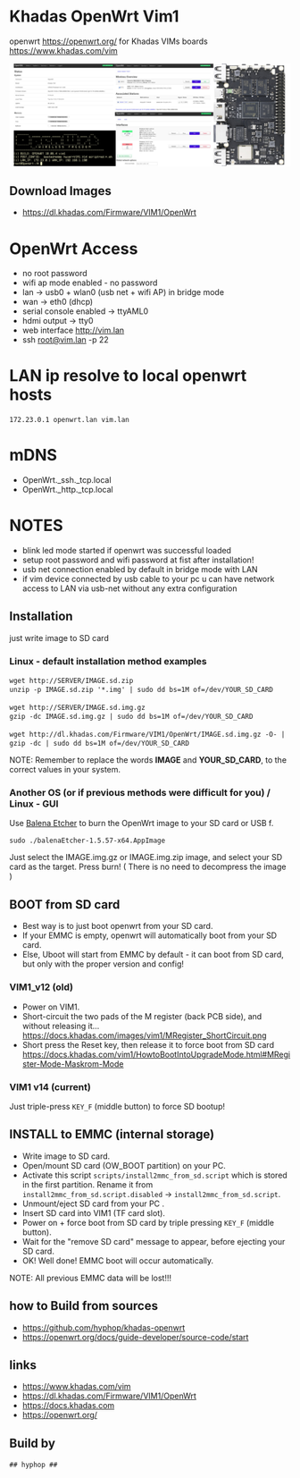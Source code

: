 # Khadas OpenWrt Vim1

openwrt https://openwrt.org/ for Khadas VIMs boards https://www.khadas.com/vim

![Khadas vims openwrt](pics/khadas_vim1_openwrt.jpg)

## Download Images

+ https://dl.khadas.com/Firmware/VIM1/OpenWrt

# OpenWrt Access

+ no root password
+ wifi ap mode enabled - no password
+ lan -> usb0 + wlan0 (usb net + wifi AP) in bridge mode
+ wan -> eth0 (dhcp)
+ serial console enabled -> ttyAML0
+ hdmi output -> tty0
+ web interface http://vim.lan
+ ssh root@vim.lan -p 22

# LAN ip resolve to local openwrt hosts

    172.23.0.1 openwrt.lan vim.lan

# mDNS

+ OpenWrt._ssh._tcp.local
+ OpenWrt._http._tcp.local

# NOTES

+ blink led mode started if openwrt was successful loaded
+ setup root password and wifi password at fist after installation!
+ usb net connection enabled by default in bridge mode with LAN
+ if vim device connected by usb cable to your pc u can have network access to LAN via usb-net without any extra configuration

## Installation

just write image to SD card

### Linux - default installation method examples

    wget http://SERVER/IMAGE.sd.zip
    unzip -p IMAGE.sd.zip '*.img' | sudo dd bs=1M of=/dev/YOUR_SD_CARD

    wget http://SERVER/IMAGE.sd.img.gz
    gzip -dc IMAGE.sd.img.gz | sudo dd bs=1M of=/dev/YOUR_SD_CARD

    wget http://dl.khadas.com/Firmware/VIM1/OpenWrt/IMAGE.sd.img.gz -O- | gzip -dc | sudo dd bs=1M of=/dev/YOUR_SD_CARD

NOTE: Remember to replace the words **IMAGE** and **YOUR_SD_CARD**, to the correct values in your system.

### Another OS (or if previous methods were difficult for you) /  Linux - GUI

Use [Balena Etcher](https://www.balena.io/etcher/) to burn the OpenWrt image to your SD card or USB f.

    sudo ./balenaEtcher-1.5.57-x64.AppImage

Just select the IMAGE.img.gz or IMAGE.img.zip image, and select your SD card as the target. Press burn!
( There is no need to decompress the image )

## BOOT from SD card

+ Best way is to just boot openwrt from your SD card.
+ If your EMMC is empty, openwrt will automatically boot from your SD card.
+ Else, Uboot will start from EMMC by default - it can boot from SD card, but only with the proper version and config!

### VIM1_v12 (old)

* Power on VIM1.
* Short-circuit the two pads of the M register (back PCB side), and without releasing it… https://docs.khadas.com/images/vim1/MRegister_ShortCircuit.png
* Short press the Reset key, then release it to force boot from SD card
https://docs.khadas.com/vim1/HowtoBootIntoUpgradeMode.html#MRegister-Mode-Maskrom-Mode

### VIM1 v14 (current)

Just triple-press `KEY_F` (middle button) to force SD bootup!

## INSTALL to EMMC (internal storage)

* Write image to SD card.
* Open/mount SD card (OW_BOOT partition) on your PC.
* Activate this script `scripts/install2mmc_from_sd.script` which is stored in the first partition. Rename it from `install2mmc_from_sd.script.disabled` -> `install2mmc_from_sd.script`.
* Unmount/eject SD card from your PC .
* Insert SD card into VIM1 (TF card slot).
* Power on + force boot from SD card by triple pressing `KEY_F` (middle button).
* Wait for the "remove SD card" message to appear, before ejecting your SD card.
* OK! Well done! EMMC boot will occur automatically.

NOTE: All previous EMMC data will be lost!!!

## how to Build from sources

+ https://github.com/hyphop/khadas-openwrt
+ https://openwrt.org/docs/guide-developer/source-code/start

## links

+ https://www.khadas.com/vim
+ https://dl.khadas.com/Firmware/VIM1/OpenWrt
+ https://docs.khadas.com
+ https://openwrt.org/

## Build by

    ## hyphop ##
